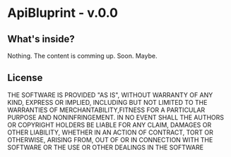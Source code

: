 ApiBluprint - v.0.0
========================

What's inside?
--------------

Nothing. The content is comming up. 
Soon.
Maybe.

License
-------------

THE SOFTWARE IS PROVIDED "AS IS", WITHOUT WARRANTY OF ANY KIND, EXPRESS OR IMPLIED, INCLUDING BUT NOT LIMITED TO THE WARRANTIES OF MERCHANTABILITY,FITNESS FOR A PARTICULAR PURPOSE AND NONINFRINGEMENT. IN NO EVENT SHALL THE AUTHORS OR COPYRIGHT HOLDERS BE LIABLE FOR ANY CLAIM, DAMAGES OR OTHER LIABILITY, WHETHER IN AN ACTION OF CONTRACT, TORT OR OTHERWISE, ARISING FROM, OUT OF OR IN CONNECTION WITH THE SOFTWARE OR THE USE OR OTHER DEALINGS IN THE SOFTWARE
